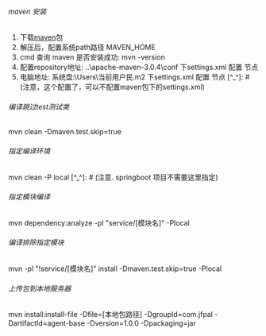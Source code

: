 ###### maven 安装
1. 下载[maven](https://maven.apache.org/download.cgi)包
2. 解压后，配置系统path路径 MAVEN_HOME
3. cmd 查询 maven 是否安装成功: mvn -version
4. 配置repository地址: ..\apache-maven-3.0.4\conf 下settings.xml 配置<localRepository/> 节点
5. 电脑地址: 系统盘:\Users\当前用户民\.m2 下settings.xml 配置<localRepository/> 节点 [^_^]: # (注意，这个配置了，可以不配置maven包下的settings.xml)
###### 编译跳过test测试类
mvn clean -Dmaven.test.skip=true
###### 指定编译环境
mvn clean -P local [^_^]: # (注意. springboot 项目不需要这里指定)
###### 指定模块编译
mvn dependency:analyze -pl "service/[模块名]" -Plocal
###### 编译排除指定模块
mvn -pl "!service/[模块名]" install -Dmaven.test.skip=true -Plocal
###### 上传包到本地服务器
mvn install:install-file -Dfile=[本地包路径] -DgroupId=com.jfpal -DartifactId=agent-base -Dversion=1.0.0 -Dpackaging=jar

